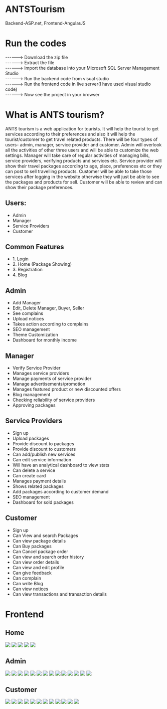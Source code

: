 # ANTSTourism
 Backend-ASP.net, Frontend-AngularJS
 
# Run the codes
------> Download the zip file</br>
------> Extract the file</br>
------> Import the database into your Microsoft SQL Server Management Studio</br>
------> Run the backend code from visual studio</br>
------> Run the frontend code in live server(I have used visual studio code)</br>
------> Now see the project in your browser</br>

# What is ANTS tourism?
<p>ANTS tourism is a web application for tourists. It will help the tourist to get services according to their preferences and also it will help the tourist/customer to get travel related products. There will be four types of users- admin, manager, service provider and customer. Admin will overlook all the activities of other three users and will be able to customize the web settings. Manager will take care of regular activities of managing bills, service providers, verifying products and services etc. Service provider will show their travel packages according to age, place, preferences etc or they can post to sell travelling products. Customer will be able to take those services after logging in the website otherwise they will just be able to see the packages and products for sell. Customer will be able to review and can show their package preferences.</p>

## Users:
<ul>
 <li>	Admin</li>
 <li>	Manager</li>
 <li>	Service Providers</li>
 <li>	Customer</li>
 </ul>

##  Common Features
 <ul>
 <li>1.	Login</li>
 <li>2.	Home (Package Showing)</li>
 <li>3.	Registration</li>
<li>4.	Blog</li>
 </ul>

## Admin
 <ul>
 <li>	Add Manager</li>
 <li>	Edit, Delete Manager, Buyer, Seller</li>
 <li>	See complains</li>
 <li>	Upload notices</li>
 <li>	Takes action according to complains</li>
 <li>	SEO management</li>
 <li>	Theme Customization</li>
 <li>	Dashboard for monthly income</li>
</ul>

## Manager
<ul>
 <li>	Verify Service Provider</li>
 <li>	Manages service providers</li>
 <li>	Manage payments of service provider</li>
 <li>	Manage advertisements/promotion</li>
 <li>	Manages featured product or new discounted offers</li>
 <li>	Blog management</li>
 <li>	Checking reliability of service providers</li>
 <li>	Approving packages</li>
 </ul>
 
## Service Providers
<ul>
 <li>	Sign up</li>
 <li>	Upload packages</li>
 <li>	Provide discount to packages</li>
 <li>	Provide discount to customers</li>
 <li>	Can add/publish new services</li>
 <li>	Can edit service information</li>
 <li>	Will have an analytical dashboard to view stats</li>
 <li>	Can delete a service</li>
 <li> Can create card</li>
 <li> Manages payment details</li>
 <li> Shows related packages</li>
 <li>	Add packages according to customer demand</li>
 <li>	SEO management</li>
 <li>	Dashboard for sold packages</li>
 </ul>
 
## Customer
<ul>
 <li>	Sign up</li>
 <li>	Can View and search Packages</li>
 <li>	Can view package details</li>
 <li>	Can Buy packages</li>
 <li>	Can Cancel package order</li>
 <li>	Can view and search order history</li>
 <li>	Can view order details</li>
 <li>	Can view and edit profile</li>
 <li>	 Can give feedback</li>
 <li>	Can complain</li>
 <li>	Can write Blog</li>
 <li>	Can view notices</li>
 <li>	Can view transactions and transaction details</li>
</ul>

# Frontend

## Home
<img src="images/home.PNG">
<img src="images/about.PNG">
<img src="images/contact.PNG">
<img src="images/signup.PNG">
<img src="images/login.PNG">

## Admin
<img src="images/admin dashboard.PNG">
<img src="images/admin action.PNG">
<img src="images/admin audit log.PNG">
<img src="images/admin create manager.PNG">
<img src="images/admin create notices.PNG">
<img src="images/admin create voucher.PNG">
<img src="images/admin edit complain.PNG">
<img src="images/admin edit notice.PNG">
<img src="images/admin edit voucher.PNG">
<img src="images/admin notices.PNG">
<img src="images/admin user edit.PNG">
<img src="images/admin view complain.PNG">
<img src="images/admin view user.PNG">
<img src="images/admin view voucher.PNG">

## Customer
<img src="images/customer dashboard.PNG">
<img src="images/customer add blog.PNG">
<img src="images/customer blogs.PNG">
<img src="images/customer cancel order.PNG">
<img src="images/customer edit blog.PNG">
<img src="images/customer notices.PNG">
<img src="images/customer order details.PNG">
<img src="images/customer order list.PNG">
<img src="images/customer order search.PNG">
<img src="images/customer place order.PNG">
<img src="images/customer profile.PNG">
<img src="images/customer profile edited.PNG">
